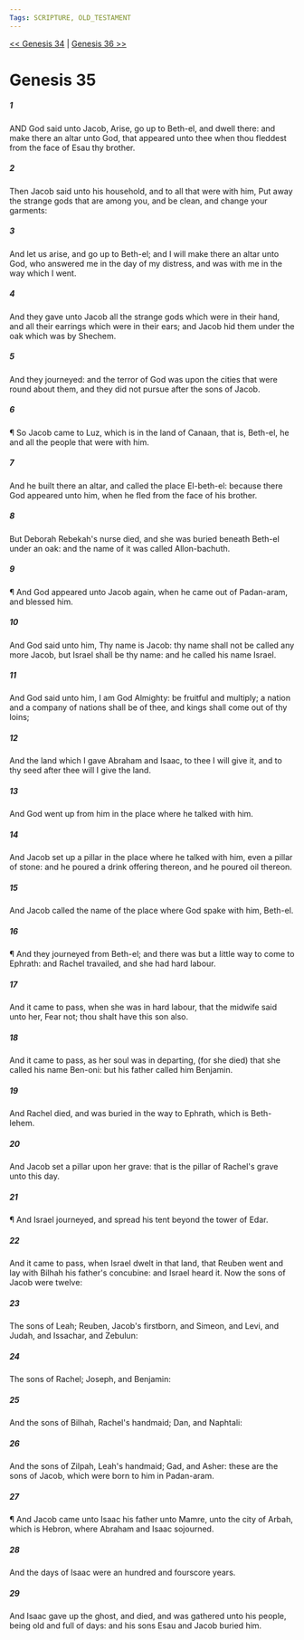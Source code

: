 ```yaml
---
Tags: SCRIPTURE, OLD_TESTAMENT
---
```


[<< Genesis 34](OLD_TESTAMENT/01_Genesis/Genesis_34.md) | [Genesis 36 >>](OLD_TESTAMENT/01_Genesis/Genesis_36.md)

# Genesis 35

##### 1

AND God said unto Jacob, Arise, go up to Beth-el, and dwell there: and make there an altar unto God, that appeared unto thee when thou fleddest from the face of Esau thy brother.

##### 2

Then Jacob said unto his household, and to all that were with him, Put away the strange gods that are among you, and be clean, and change your garments:

##### 3

And let us arise, and go up to Beth-el; and I will make there an altar unto God, who answered me in the day of my distress, and was with me in the way which I went.

##### 4

And they gave unto Jacob all the strange gods which were in their hand, and all their earrings which were in their ears; and Jacob hid them under the oak which was by Shechem.

##### 5

And they journeyed: and the terror of God was upon the cities that were round about them, and they did not pursue after the sons of Jacob.

##### 6

¶ So Jacob came to Luz, which is in the land of Canaan, that is, Beth-el, he and all the people that were with him.

##### 7

And he built there an altar, and called the place El-beth-el: because there God appeared unto him, when he fled from the face of his brother.

##### 8

But Deborah Rebekah's nurse died, and she was buried beneath Beth-el under an oak: and the name of it was called Allon-bachuth.

##### 9

¶ And God appeared unto Jacob again, when he came out of Padan-aram, and blessed him.

##### 10

And God said unto him, Thy name is Jacob: thy name shall not be called any more Jacob, but Israel shall be thy name: and he called his name Israel.

##### 11

And God said unto him, I am God Almighty: be fruitful and multiply; a nation and a company of nations shall be of thee, and kings shall come out of thy loins;

##### 12

And the land which I gave Abraham and Isaac, to thee I will give it, and to thy seed after thee will I give the land.

##### 13

And God went up from him in the place where he talked with him.

##### 14

And Jacob set up a pillar in the place where he talked with him, even a pillar of stone: and he poured a drink offering thereon, and he poured oil thereon.

##### 15

And Jacob called the name of the place where God spake with him, Beth-el.

##### 16

¶ And they journeyed from Beth-el; and there was but a little way to come to Ephrath: and Rachel travailed, and she had hard labour.

##### 17

And it came to pass, when she was in hard labour, that the midwife said unto her, Fear not; thou shalt have this son also.

##### 18

And it came to pass, as her soul was in departing, (for she died) that she called his name Ben-oni: but his father called him Benjamin.

##### 19

And Rachel died, and was buried in the way to Ephrath, which is Beth-lehem.

##### 20

And Jacob set a pillar upon her grave: that is the pillar of Rachel's grave unto this day.

##### 21

¶ And Israel journeyed, and spread his tent beyond the tower of Edar.

##### 22

And it came to pass, when Israel dwelt in that land, that Reuben went and lay with Bilhah his father's concubine: and Israel heard it. Now the sons of Jacob were twelve:

##### 23

The sons of Leah; Reuben, Jacob's firstborn, and Simeon, and Levi, and Judah, and Issachar, and Zebulun:

##### 24

The sons of Rachel; Joseph, and Benjamin:

##### 25

And the sons of Bilhah, Rachel's handmaid; Dan, and Naphtali:

##### 26

And the sons of Zilpah, Leah's handmaid; Gad, and Asher: these are the sons of Jacob, which were born to him in Padan-aram.

##### 27

¶ And Jacob came unto Isaac his father unto Mamre, unto the city of Arbah, which is Hebron, where Abraham and Isaac sojourned.

##### 28

And the days of Isaac were an hundred and fourscore years.

##### 29

And Isaac gave up the ghost, and died, and was gathered unto his people, being old and full of days: and his sons Esau and Jacob buried him.
